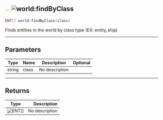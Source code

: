 ## ![shared](../../.gitbook/assets/shared.png) ![world](./readme/world "mention"):findByClass

```lua
ENT[] world:findByClass(class)
```

Finds entities in the world by class type (EX: entity_ship)

------
## Parameters

| Type   | Name | Description | Optional |
| ------ | ---- | ----------- | -------: |
| string | class | No description |  |


------
## Returns

| Type   | Description |
| ------ | ----------: |
| ![ENT[]](./readme/ent[] "mention") | No description |

